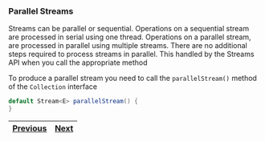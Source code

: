 ### Parallel Streams

Streams can be parallel or sequential. Operations on a sequential stream are processed in serial using one thread. 
Operations on a parallel stream, are processed in parallel using multiple streams. There are no additional steps 
required to process streams in parallel. This handled by the Streams API when you call the appropriate method

To produce a parallel stream you need to call the `parallelStream()` method of the `Collection` interface

```java
default Stream<E> parallelStream() {
}
```

| [Previous](../lambda_expressions/use_primitive_and_binary_variations_of_base_interfaces_of_java_util_function_package.md) | [Next](develop_the_code_that_use_parallel_streams.md) |
| :--------- | ----------: | 

